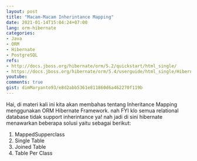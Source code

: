 ```yaml
---
layout: post
title: "Macam-Macam Inherintance Mapping"
date: 2021-01-14T15:04:24+07:00
lang: orm-hibernate
categories:
- Java
- ORM
- Hibernate
- PostgreSQL
refs: 
- http://docs.jboss.org/hibernate/orm/5.2/quickstart/html_single/
- https://docs.jboss.org/hibernate/orm/5.4/userguide/html_single/Hibernate_User_Guide.html#entity-inheritance
youtube: 
comments: true
gist: dimMaryanto93/e8d2abb5361e811860d6a462270f119b
---
```


Hai, di materi kali ini kita akan membahas tentang Inheritance Mapping menggunakan ORM Hibernate Framework. nah FYI klo semua relational database tidak support inherintance ya! nah jadi di sini hibernate menawarkan beberapa solusi yaitu sebagai berikut: 

1. MappedSupperclass
2. Single Table
3. Joined Table
4. Table Per Class